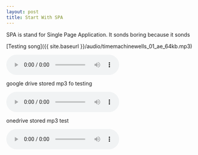 ```yaml
---
layout: post
title: Start With SPA
---
```


SPA is stand for Single Page Application. It sonds boring because it sonds 

[Testing song]({{ site.baseurl }}/audio/timemachinewells_01_ae_64kb.mp3)

<audio src="{{ site.baseurl }}/audio/timemachinewells_01_ae_64kb.mp3" controls preload>testing song</audio>

google drive stored mp3 fo testing

<audio src="https://cors-anywhere.herokuapp.com/https://drive.google.com/file/d/1Pn_8pPx1M4Kg8GN9lEGu_MgNNjv-8fiH" controls preload>google drive testing</audio>

onedrive stored mp3 test 

<audio src="https://cors-anywhere.herokuapp.com/https://1drv.ms/u/s!AmXJCieZhFrohikLt8nhu5wCy0MR?e=m2scIj" controls preload></audio>
